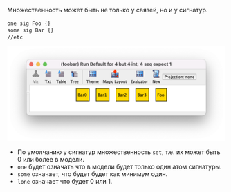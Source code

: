 Множественность может быть не только у связей, но и у сигнатур.

```
one sig Foo {}
some sig Bar {}
//etc
```

![](foobar.png)

- По умолчанию у сигнатур множественность ```set```, т.е. их может быть 0 или более в модели.
- ```one``` будет означать что в модели будет только один атом сигнатуры.
- ```some``` означает, что будет будет как минимум один.
- ```lone``` означает что будет 0 или 1.